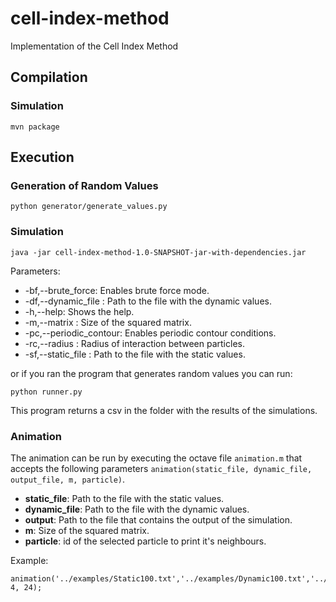 # cell-index-method
Implementation of the Cell Index Method

## Compilation
### Simulation

```
mvn package
```

## Execution
### Generation of Random Values
```
python generator/generate_values.py
```
### Simulation

```
java -jar cell-index-method-1.0-SNAPSHOT-jar-with-dependencies.jar
```
Parameters:

* -bf,--brute_force: Enables brute force mode.
* -df,--dynamic_file <arg>: Path to the file with the dynamic values.
* -h,--help: Shows the help.
* -m,--matrix <arg>: Size of the squared matrix.
* -pc,--periodic_contour: Enables periodic contour conditions.
* -rc,--radius <arg>: Radius of interaction between particles.
* -sf,--static_file <arg>: Path to the file with the static values.

or if you ran the program that generates random values you can run:

```
python runner.py
``` 

This program returns a csv in the folder with the results of the simulations.

### Animation

The animation can be run by executing the octave file `animation.m` that
accepts the following parameters `animation(static_file, dynamic_file, output_file, m, particle)`.

* **static_file**: Path to the file with the static values.
* **dynamic_file**: Path to the file with the dynamic values.
* **output**: Path to the file that contains the output of the simulation.
* **m**: Size of the squared matrix.
* **particle**: id of the selected particle to print it's neighbours.

Example:
```
animation('../examples/Static100.txt','../examples/Dynamic100.txt','../out.data', 4, 24);
```
